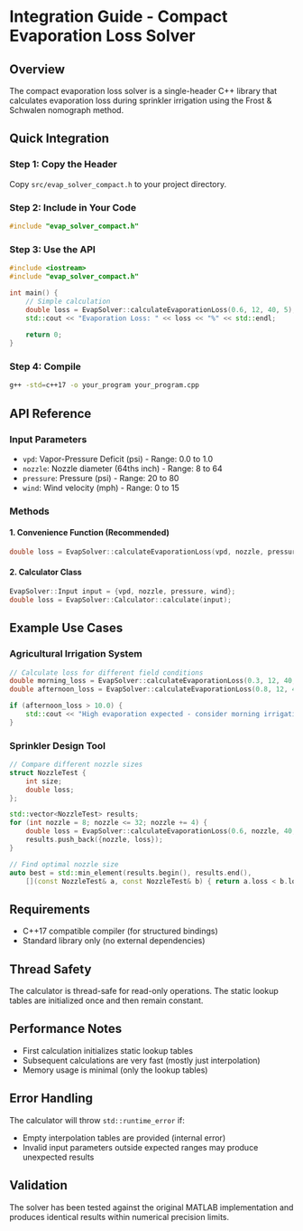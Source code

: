 # Integration Guide - Compact Evaporation Loss Solver

## Overview
The compact evaporation loss solver is a single-header C++ library that calculates evaporation loss during sprinkler irrigation using the Frost & Schwalen nomograph method.

## Quick Integration

### Step 1: Copy the Header
Copy `src/evap_solver_compact.h` to your project directory.

### Step 2: Include in Your Code
```cpp
#include "evap_solver_compact.h"
```

### Step 3: Use the API
```cpp
#include <iostream>
#include "evap_solver_compact.h"

int main() {
    // Simple calculation
    double loss = EvapSolver::calculateEvaporationLoss(0.6, 12, 40, 5);
    std::cout << "Evaporation Loss: " << loss << "%" << std::endl;
    
    return 0;
}
```

### Step 4: Compile
```bash
g++ -std=c++17 -o your_program your_program.cpp
```

## API Reference

### Input Parameters
- `vpd`: Vapor-Pressure Deficit (psi) - Range: 0.0 to 1.0
- `nozzle`: Nozzle diameter (64ths inch) - Range: 8 to 64
- `pressure`: Pressure (psi) - Range: 20 to 80
- `wind`: Wind velocity (mph) - Range: 0 to 15

### Methods

#### 1. Convenience Function (Recommended)
```cpp
double loss = EvapSolver::calculateEvaporationLoss(vpd, nozzle, pressure, wind);
```

#### 2. Calculator Class
```cpp
EvapSolver::Input input = {vpd, nozzle, pressure, wind};
double loss = EvapSolver::Calculator::calculate(input);
```

## Example Use Cases

### Agricultural Irrigation System
```cpp
// Calculate loss for different field conditions
double morning_loss = EvapSolver::calculateEvaporationLoss(0.3, 12, 40, 2);
double afternoon_loss = EvapSolver::calculateEvaporationLoss(0.8, 12, 40, 8);

if (afternoon_loss > 10.0) {
    std::cout << "High evaporation expected - consider morning irrigation" << std::endl;
}
```

### Sprinkler Design Tool
```cpp
// Compare different nozzle sizes
struct NozzleTest {
    int size;
    double loss;
};

std::vector<NozzleTest> results;
for (int nozzle = 8; nozzle <= 32; nozzle += 4) {
    double loss = EvapSolver::calculateEvaporationLoss(0.6, nozzle, 40, 5);
    results.push_back({nozzle, loss});
}

// Find optimal nozzle size
auto best = std::min_element(results.begin(), results.end(), 
    [](const NozzleTest& a, const NozzleTest& b) { return a.loss < b.loss; });
```

## Requirements
- C++17 compatible compiler (for structured bindings)
- Standard library only (no external dependencies)

## Thread Safety
The calculator is thread-safe for read-only operations. The static lookup tables are initialized once and then remain constant.

## Performance Notes
- First calculation initializes static lookup tables
- Subsequent calculations are very fast (mostly just interpolation)
- Memory usage is minimal (only the lookup tables)

## Error Handling
The calculator will throw `std::runtime_error` if:
- Empty interpolation tables are provided (internal error)
- Invalid input parameters outside expected ranges may produce unexpected results

## Validation
The solver has been tested against the original MATLAB implementation and produces identical results within numerical precision limits.
